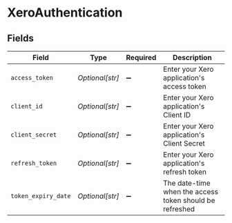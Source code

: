 # XeroAuthentication


## Fields

| Field                                                   | Type                                                    | Required                                                | Description                                             |
| ------------------------------------------------------- | ------------------------------------------------------- | ------------------------------------------------------- | ------------------------------------------------------- |
| `access_token`                                          | *Optional[str]*                                         | :heavy_minus_sign:                                      | Enter your Xero application's access token              |
| `client_id`                                             | *Optional[str]*                                         | :heavy_minus_sign:                                      | Enter your Xero application's Client ID                 |
| `client_secret`                                         | *Optional[str]*                                         | :heavy_minus_sign:                                      | Enter your Xero application's Client Secret             |
| `refresh_token`                                         | *Optional[str]*                                         | :heavy_minus_sign:                                      | Enter your Xero application's refresh token             |
| `token_expiry_date`                                     | *Optional[str]*                                         | :heavy_minus_sign:                                      | The date-time when the access token should be refreshed |